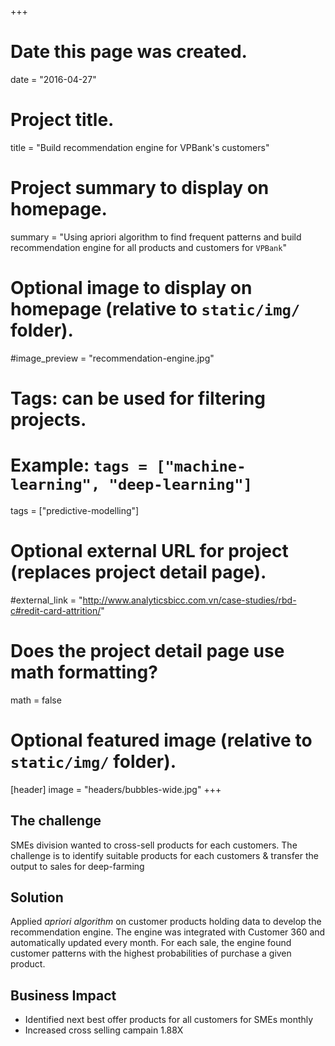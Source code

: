 +++
# Date this page was created.
date = "2016-04-27"

# Project title.
title = "Build recommendation engine for VPBank's customers"

# Project summary to display on homepage.
summary = "Using apriori algorithm to find frequent patterns and build recommendation engine for all products and customers for `VPBank`"

# Optional image to display on homepage (relative to `static/img/` folder).
#image_preview = "recommendation-engine.jpg"

# Tags: can be used for filtering projects.
# Example: `tags = ["machine-learning", "deep-learning"]`
tags = ["predictive-modelling"]

# Optional external URL for project (replaces project detail page).
#external_link = "http://www.analyticsbicc.com.vn/case-studies/rbd-c#redit-card-attrition/"

# Does the project detail page use math formatting?
math = false

# Optional featured image (relative to `static/img/` folder).
[header]
image = "headers/bubbles-wide.jpg"
+++

## The challenge

SMEs division wanted to cross-sell products for each customers. The challenge is to identify suitable products for each customers & transfer the output to sales for deep-farming

## Solution

Applied *apriori algorithm* on customer products holding data to develop the recommendation engine. The engine was integrated with Customer 360 and automatically updated every month. For each sale, the engine found customer patterns with the highest probabilities of purchase a given product.

## Business Impact

- Identified next best offer products for all customers for SMEs monthly
- Increased cross selling campain 1.88X


